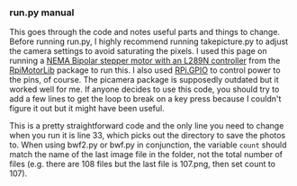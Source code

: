 ### run.py manual 
This goes through the code and notes useful parts and things to change. Before running run.py, I highly recommend running takepicture.py to adjust the camera settings to avoid saturating the pixels. 
I used this page on running a [NEMA Bipolar stepper motor with an L289N controller](https://github.com/gavinlyonsrepo/RpiMotorLib/blob/master/Documentation/Nema11L298N.md) from the [RpiMotorLib](https://github.com/gavinlyonsrepo/RpiMotorLib/tree/master) package to run this. I also used [RPi.GPIO](https://pypi.org/project/RPi.GPIO/) to control power to the pins, of course. The picamera package is supposedly outdated but it worked well for me. If anyone decides to use this code, you should try to add a few lines to get the loop to break on a key press because I couldn't figure it out but it might have been useful. 

This is a pretty straightforward code and the only line you need to change when you run it is line 33, which picks out the directory to save the photos to. When using bwf2.py or bwf.py in conjunction, the variable ``count`` should match the name of the last image file in the folder, not the total number of files (e.g. there are 108 files but the last file is 107.png, then set count to 107). 
